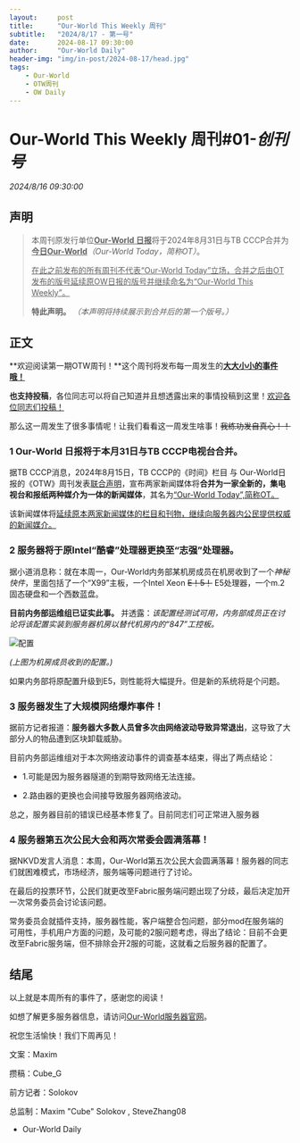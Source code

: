 ```yaml
---
layout:     post
title:      "Our-World This Weekly 周刊"
subtitle:   "2024/8/17 - 第一号"
date:       2024-08-17 09:30:00
author:     "Our-World Daily"
header-img: "img/in-post/2024-08-17/head.jpg"
tags:
    - Our-World
    - OTW周刊
    - OW Daily
---
```


# Our-World This Weekly 周刊#01-*创刊号*
*2024/8/16 09:30:00*

## 声明
> 本周刊原发行单位<u>**Our-World 日报**</u>将于2024年8月31日与TB CCCP合并为<u>**今日Our-World**</u>*（Our-World Today，简称OT）*。
>
> <u>在此之前发布的所有周刊不代表“Our-World Today”立场，合并之后由OT发布的版号延续原OW日报的版号并继续命名为“Our-World This Weekly”。</u>
>
> **特此声明。** *（本声明将持续展示到合并后的第一个版号。）*

## 正文
**欢迎阅读第一期OTW周刊！**这个周刊将发布每一周发生的<u>**大大小小的事件哦！**</u>

**也支持投稿**，各位同志可以将自己知道并且想透露出来的事情投稿到这里！<u>欢迎各位同志们投稿！</u>

那么这一周发生了很多事情呢！让我们看看这一周发生啥事！~~我练功发自真心！！~~

### 1 Our-World 日报将于本月31日与TB CCCP电视台合并。
据TB CCCP消息，2024年8月15日，TB CCCP的《时间》栏目 与 Our-World日报的《OTW》周刊发表<u>联合声明</u>，宣布两家新闻媒体将**合并为一家全新的，集电视台和报纸两种媒介为一体的新闻媒体**，其名为<u>“Our-World Today”,简称OT。</u>

该新闻媒体将<u>延续原本两家新闻媒体的栏目和刊物，继续向服务器内公民提供权威的新闻媒介。</u>

### 2 服务器将于原Intel“酷睿”处理器更换至“志强”处理器。
据小道消息称：就在本周一，Our-World内务部某机房成员在机房收到了一个*神秘快件*，里面包括了一个“X99”主板，一个Intel Xeon ~~E！5！~~ E5处理器，一个m.2固态硬盘和一个西数蓝盘。

**目前内务部运维组已证实此事。** 并透露：*该配置经测试可用，内务部成员正在讨论将该配置实装到服务器机房以替代机房内的“847”工控板。*

![配置](https://s3.bmp.ovh/imgs/2024/08/17/84f284b74bc82942.jpg)

*(上图为机房成员收到的配置。)*

如果内务部将原配置升级到E5，则性能将大幅提升。但是新的系统将是个问题。

### 3 服务器发生了大规模网络爆炸事件！
据前方记者报道：**服务器大多数人员曾多次由网络波动导致异常退出**，这导致了大部分人的物品遭到区块卸载威胁。

目前内务部运维组对于本次网络波动事件的调查基本结束，得出了两点结论：

 - 1.可能是因为服务器隧道的到期导致网络无法连接。

 - 2.路由器的更换也会间接导致服务器网络波动。

总之，服务器目前的错误已经基本修复了。目前同志们可正常进入服务器

### 4 服务器第五次公民大会和两次常委会圆满落幕！
据NKVD发言人消息：本周，Our-World第五次公民大会圆满落幕！服务器的同志们就困难模式，市场经济，服务端等问题进行了讨论。

在最后的投票环节，公民们就更改至Fabric服务端问题出现了分歧，最后决定加开一次常务委员会讨论该问题。

常务委员会就插件支持，服务器性能，客户端整合包问题，部分mod在服务端的可用性，手机用户方面的问题，及可能的2服问题考虑，得出了结论：目前不会更改至Fabric服务端，但不排除会开2服的可能，这就看之后服务器的配置了。

## 结尾
以上就是本周所有的事件了，感谢您的阅读！

如想了解更多服务器信息，请访问[Our-World服务器官网](https://world.our-soviet.cn/)。

祝您生活愉快！我们下周再见！

文案：Maxim

攒稿：Cube_G

前方记者：Solokov

总监制：Maxim "Cube" Solokov , SteveZhang08

- Our-World Daily
